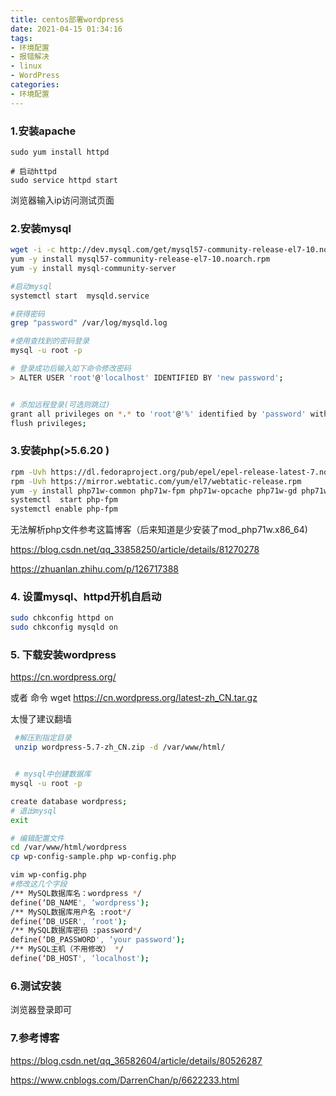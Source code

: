 ```yaml
---
title: centos部署wordpress
date: 2021-04-15 01:34:16
tags:
- 环境配置
- 报错解决
- linux
- WordPress
categories:
- 环境配置
---
```


### 1.安装apache

```
sudo yum install httpd

# 启动httpd
sudo service httpd start
```

浏览器输入ip访问测试页面

*<!-- more -->* 

### 2.安装mysql

```bash
wget -i -c http://dev.mysql.com/get/mysql57-community-release-el7-10.noarch.rpm
yum -y install mysql57-community-release-el7-10.noarch.rpm
yum -y install mysql-community-server

#启动mysql
systemctl start  mysqld.service

#获得密码
grep "password" /var/log/mysqld.log

#使用查找到的密码登录
mysql -u root -p

# 登录成功后输入如下命令修改密码
> ALTER USER 'root'@'localhost' IDENTIFIED BY 'new password';


# 添加远程登录(可选则跳过)
grant all privileges on *.* to 'root'@'%' identified by 'password' with grant option;
flush privileges;
```

### 3.安装php(>5.6.20 )

```bash
rpm -Uvh https://dl.fedoraproject.org/pub/epel/epel-release-latest-7.noarch.rpm
rpm -Uvh https://mirror.webtatic.com/yum/el7/webtatic-release.rpm
yum -y install php71w-common php71w-fpm php71w-opcache php71w-gd php71w-mysqlnd php71w-mbstring php71w-pecl-redis php71w-pecl-memcached php71w-devel mod_php71w.x86_64
systemctl  start php-fpm
systemctl enable php-fpm
```

无法解析php文件参考这篇博客（后来知道是少安装了mod_php71w.x86_64)

https://blog.csdn.net/qq_33858250/article/details/81270278

https://zhuanlan.zhihu.com/p/126717388

### 4. 设置mysql、httpd开机自启动

```bash
sudo chkconfig httpd on
sudo chkconfig mysqld on
```

### 5. 下载安装wordpress

https://cn.wordpress.org/

或者 命令 wget https://cn.wordpress.org/latest-zh_CN.tar.gz

太慢了建议翻墙

```bash
 #解压到指定目录
 unzip wordpress-5.7-zh_CN.zip -d /var/www/html/


 # mysql中创建数据库
mysql -u root -p

create database wordpress;
# 退出mysql
exit

# 编辑配置文件
cd /var/www/html/wordpress
cp wp-config-sample.php wp-config.php

vim wp-config.php
#修改这几个字段
/** MySQL数据库名：wordpress */
define(‘DB_NAME', ‘wordpress'); 
/** MySQL数据库用户名 :root*/
define(‘DB_USER', ‘root'); 
/** MySQL数据库密码 :password*/
define(‘DB_PASSWORD', ‘your password');
/** MySQL主机（不用修改） */
define(‘DB_HOST', ‘localhost');
```

### 6.测试安装

浏览器登录即可

### 7.参考博客

https://blog.csdn.net/qq_36582604/article/details/80526287

https://www.cnblogs.com/DarrenChan/p/6622233.html